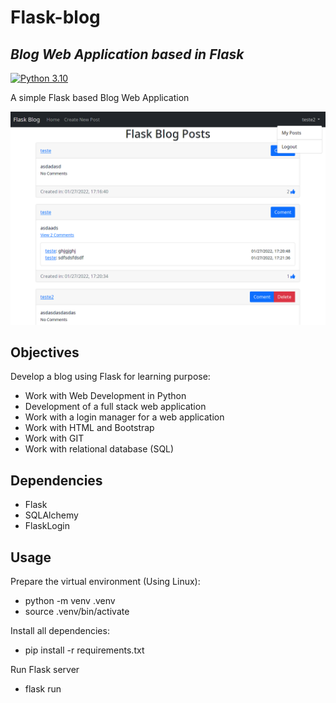 # Flask-blog

## _Blog Web Application based in Flask_
[![Python 3.10](https://img.shields.io/badge/python-3.10-blue.svg)](https://www.python.org/downloads/release/python-3100/)

A simple Flask based Blog Web Application

![Flask-blog](blog.png "Blog based in Flask")

## Objectives

Develop a blog using Flask for learning purpose:

* Work with Web Development in Python
* Development of a full stack web application
* Work with a login manager for a web application
* Work with HTML and Bootstrap
* Work with GIT
* Work with relational database (SQL)

## Dependencies

* Flask
* SQLAlchemy
* FlaskLogin

## Usage

Prepare the virtual environment (Using Linux):

- python -m venv .venv
- source .venv/bin/activate

Install all dependencies:

- pip install -r requirements.txt

Run Flask server

- flask run

